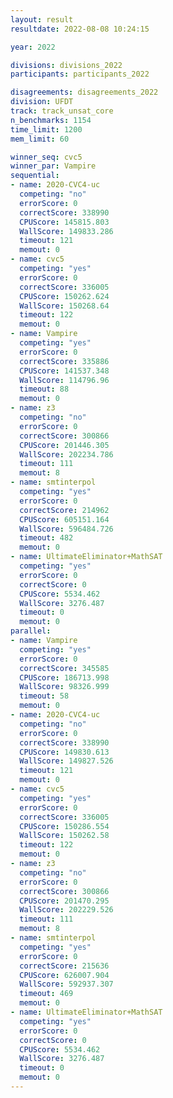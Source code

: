 ```yaml
---
layout: result
resultdate: 2022-08-08 10:24:15

year: 2022

divisions: divisions_2022
participants: participants_2022

disagreements: disagreements_2022
division: UFDT
track: track_unsat_core
n_benchmarks: 1154
time_limit: 1200
mem_limit: 60

winner_seq: cvc5
winner_par: Vampire
sequential:
- name: 2020-CVC4-uc
  competing: "no"
  errorScore: 0
  correctScore: 338990
  CPUScore: 145815.803
  WallScore: 149833.286
  timeout: 121
  memout: 0
- name: cvc5
  competing: "yes"
  errorScore: 0
  correctScore: 336005
  CPUScore: 150262.624
  WallScore: 150268.64
  timeout: 122
  memout: 0
- name: Vampire
  competing: "yes"
  errorScore: 0
  correctScore: 335886
  CPUScore: 141537.348
  WallScore: 114796.96
  timeout: 88
  memout: 0
- name: z3
  competing: "no"
  errorScore: 0
  correctScore: 300866
  CPUScore: 201446.305
  WallScore: 202234.786
  timeout: 111
  memout: 8
- name: smtinterpol
  competing: "yes"
  errorScore: 0
  correctScore: 214962
  CPUScore: 605151.164
  WallScore: 596484.726
  timeout: 482
  memout: 0
- name: UltimateEliminator+MathSAT
  competing: "yes"
  errorScore: 0
  correctScore: 0
  CPUScore: 5534.462
  WallScore: 3276.487
  timeout: 0
  memout: 0
parallel:
- name: Vampire
  competing: "yes"
  errorScore: 0
  correctScore: 345585
  CPUScore: 186713.998
  WallScore: 98326.999
  timeout: 58
  memout: 0
- name: 2020-CVC4-uc
  competing: "no"
  errorScore: 0
  correctScore: 338990
  CPUScore: 149830.613
  WallScore: 149827.526
  timeout: 121
  memout: 0
- name: cvc5
  competing: "yes"
  errorScore: 0
  correctScore: 336005
  CPUScore: 150286.554
  WallScore: 150262.58
  timeout: 122
  memout: 0
- name: z3
  competing: "no"
  errorScore: 0
  correctScore: 300866
  CPUScore: 201470.295
  WallScore: 202229.526
  timeout: 111
  memout: 8
- name: smtinterpol
  competing: "yes"
  errorScore: 0
  correctScore: 215636
  CPUScore: 626007.904
  WallScore: 592937.307
  timeout: 469
  memout: 0
- name: UltimateEliminator+MathSAT
  competing: "yes"
  errorScore: 0
  correctScore: 0
  CPUScore: 5534.462
  WallScore: 3276.487
  timeout: 0
  memout: 0
---
```


